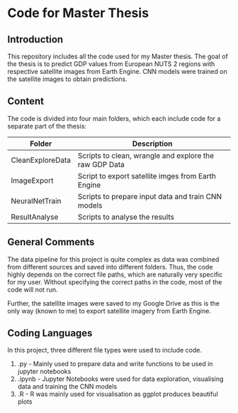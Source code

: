 # Code for Master Thesis

## Introduction

This repository includes all the code used for my Master thesis. The goal of the thesis is to predict GDP values from European NUTS 2 regions with respective satellite images from Earth Engine. CNN models were trained on the satellite images to obtain predictions.

## Content

The code is divided into four main folders, which each include code for a separate part of the thesis:

| Folder | Description  |
|---|---|
| CleanExploreData  | Scripts to clean, wrangle and explore the raw GDP Data  |
| ImageExport  | Script to export satellite imges from Earth Engine  |
| NeuralNetTrain  | Scripts to prepare input data and train CNN models  |
| ResultAnalyse  | Scripts to analyse the results |

## General Comments

The data pipeline for this project is quite complex as data was combined from different sources and saved into different folders. Thus, the code highly depends on the correct file paths, which are naturally very specific for my user. Without specifying the correct paths in the code, most of the code will not run.

Further, the satellite images were saved to my Google Drive as this is the only way (known to me) to export satellite imagery from Earth Engine.

## Coding Languages

In this project, three different file types were used to include code. 
  1. .py - Mainly used to prepare data and write functions to be used in jupyter notebooks
  2. .ipynb - Jupyter Notebooks were used for data exploration, visualising data and training the CNN models
  3. .R - R was mainly used for visualisation as ggplot produces beautiful plots
